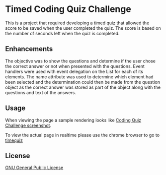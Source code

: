# Timed Coding Quiz Challenge 

This is a project that required developing a timed quiz that allowed the score to be saved when the user completed the quiz. The score is based on the number of seconds left when the quiz is completed. 

## Enhancements
The objective was to show the questions and determine if the user chose the correct answer or not when presented with the questions. Event handlers were used with event delegation on the List for each of its elements. The name attribute was used to determine which element had been selected and the determination could then be made from the question object as the correct answer was stored as part of the object along with the questions and text of the answers.  

## Usage 

When viewing the page a sample rendering looks like [Coding Quiz Challenge screenshot](cqc.png).

To view the actual page in realtime please use the chrome browser to go to [timequiz](https://wpb911.github.io/timedquiz/)

## License
[GNU General Public License](LICENSE)